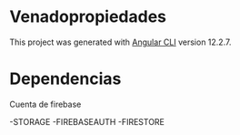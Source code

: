 # Venadopropiedades

This project was generated with [Angular CLI](https://github.com/angular/angular-cli) version 12.2.7.

# Dependencias

Cuenta de firebase

-STORAGE
-FIREBASEAUTH
-FIRESTORE
